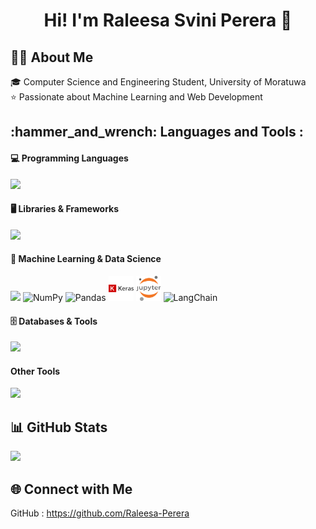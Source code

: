<div id="header" align="center">
  <h1> Hi! I'm Raleesa Svini Perera 👋</h1>
</div>

<div>

<h2>👩‍💻 About Me </h2>
<p>🎓 Computer Science and Engineering Student, University of Moratuwa</br>
⭐ Passionate about Machine Learning and Web Development</p>
</div>

<h2> :hammer_and_wrench: Languages and Tools :</h2>

<h4>💻 Programming Languages</h4>
<div>
  <img src="https://skillicons.dev/icons?i=python,java,cpp,html,css,javascript,tailwind&perline=10" />
</div>

<h4>🖥️ Libraries & Frameworks</h4>
<div>
  <img src="https://skillicons.dev/icons?i=react,nextjs,nodejs,fastapi&perline=6" />
</div>

<h4>🤖 Machine Learning & Data Science</h4>
<div>
  <!-- skillicons-supported -->
  <img src="https://skillicons.dev/icons?i=sklearn,tensorflow,pytorch&perline=6" />
  
  <!-- missing from skillicons -->
  <img src="https://raw.githubusercontent.com/numpy/numpy/main/branding/logo/primary/numpylogo.svg" width="40" title="NumPy" />
  <img src="https://raw.githubusercontent.com/pandas-dev/pandas/main/web/pandas/static/img/pandas_mark.svg" width="40" title="Pandas" />
  <img src="https://github.com/devicons/devicon/blob/master/icons/keras/keras-original-wordmark.svg" width="40" title="Keras" />
  <img src="https://github.com/devicons/devicon/blob/master/icons/jupyter/jupyter-original-wordmark.svg" width="40" title="Jupyter Notebooks" />
  
  <!-- custom icons -->
  <img src="https://avatars.githubusercontent.com/u/126733545?s=200&v=4" width="40" title="LangChain" />
  
</div>

<h4>🗄️ Databases & Tools</h4>
<div>
  <img src="https://skillicons.dev/icons?i=mysql,mongodb,git,docker&perline=6" />
</div>


<h4> Other Tools</h4>
<div>
  <img src="https://skillicons.dev/icons?i=figma,vscode,idea,latex,postman&perline=6" />
</div>



 
</div>




<h2>📊 GitHub Stats</h2>
<p>
  <img src="https://github-readme-stats.vercel.app/api?username=Raleesa-Perera&show_icons=true&theme=tokyonight" width="48%">
</p>


<h2>🌐 Connect with Me </h2>

<p>GitHub : <a href="https://github.com/Raleesa-Perera" target="_blank">https://github.com/Raleesa-Perera</a></p>



